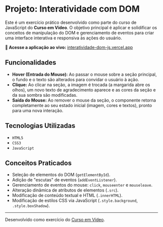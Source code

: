 <h1>
  Projeto: Interatividade com DOM
</h1>

<p>
  Este é um exercício prático desenvolvido como parte do curso de JavaScript do <strong>Curso em Vídeo</strong>. O objetivo principal é aplicar e solidificar os conceitos de manipulação do DOM e gerenciamento de eventos para criar uma interface interativa e responsiva às ações do usuário.
</p>

<p>
  <strong>🔗 Acesse a aplicação ao vivo:</strong> <a href="https://interatividade-dom-js-djm8.vercel.app/" target="_blank">interatividade-dom-js.vercel.app</a>
</p>

<h2>
  Funcionalidades
</h2>

<ul>
  <li>
    <strong>Hover (Entrada do Mouse):</strong> Ao passar o mouse sobre a seção principal, o fundo e o texto são alterados para convidar o usuário à ação.
  </li>
  <li>
    <strong>Clique:</strong> Ao clicar na seção, a imagem é trocada (a margarida abre os olhos), um novo texto de agradecimento aparece e as cores da seção e da sua sombra são modificadas.
  </li>
  <li>
    <strong>Saída do Mouse:</strong> Ao remover o mouse da seção, o componente retorna completamente ao seu estado inicial (imagem, cores e textos), pronto para uma nova interação.
  </li>
</ul>

<h2>
  Tecnologias Utilizadas
</h2>

<ul>
  <li><code>HTML5</code></li>
  <li><code>CSS3</code></li>
  <li><code>JavaScript</code></li>
</ul>

<h2>
  Conceitos Praticados
</h2>

<ul>
  <li>Seleção de elementos do DOM (<code>getElementById</code>).</li>
  <li>Adição de "escutas" de eventos (<code>addEventListener</code>).</li>
  <li>Gerenciamento de eventos do mouse: <code>click</code>, <code>mouseenter</code> e <code>mouseleave</code>.</li>
  <li>Alteração dinâmica de atributos de elementos (<code>.src</code>).</li>
  <li>Modificação de conteúdo textual e HTML (<code>.innerHTML</code>).</li>
  <li>Modificação de estilos CSS via JavaScript (<code>.style.background</code>, <code>.style.boxShadow</code>).</li>
</ul>

<hr>

<p>
  Desenvolvido como exercício do <a href="https://www.cursoemvideo.com/" target="_blank">Curso em Vídeo</a>.
</p>
